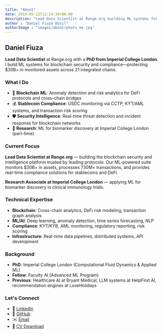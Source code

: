 ```yaml
---
title: "About"
date: 2019-05-12T12:14:34+06:00
description: "Lead Data Scientist at Range.org building ML systems for blockchain security and stablecoin compliance."
author : "Daniel Fiuza Dosil"
authorImage : "images/about/photo_me.jpg"
---
```


## Daniel Fiuza

**Lead Data Scientist** at Range.org with a **PhD from Imperial College London**. I build ML systems for blockchain security and compliance—protecting $30B+ in monitored assets across 21 integrated chains.

### What I Do

- 🔗 **Blockchain ML**: Anomaly detection and risk analytics for DeFi protocols and cross-chain bridges
- 💰 **Stablecoin Compliance**: USDC monitoring via CCTP, KYT/AML systems, and transaction risk scoring
- 🛡️ **Security Intelligence**: Real-time threat detection and incident response for blockchain networks
- 🔬 **Research**: ML for biomarker discovery at Imperial College London (part-time)

### Current Focus

**Lead Data Scientist at Range.org** — building the blockchain security and intelligence platform trusted by leading protocols. Our ML-powered suite monitors $30B+ in assets, processes 730M+ transactions, and provides real-time compliance solutions for stablecoins and DeFi.

**Research Associate at Imperial College London** — applying ML for biomarker discovery in clinical immunology trials.

### Technical Expertise

- **Blockchain**: Cross-chain analytics, DeFi risk modeling, transaction graph analysis
- **ML/AI**: Deep learning, anomaly detection, time series forecasting, NLP
- **Compliance**: KYT/KYB, AML monitoring, regulatory reporting, risk scoring
- **Infrastructure**: Real-time data pipelines, distributed systems, API development

### Background

- **PhD**: Imperial College London (Computational Fluid Dynamics & Applied ML)
- **Fellow**: Faculty AI (Advanced ML Program)
- **Previous**: Healthcare AI at Bryant Medical, LLM systems at HelpFirst AI, recommendation engines at LoveHolidays

### Let's Connect

- 💼 [LinkedIn](https://www.linkedin.com/in/daniel-fiuza-dosil/)
- 🐙 [GitHub](https://github.com/Daniel-FD)
- ✉️ [Email](mailto:dafiuzadosil@gmail.com)
- 📄 [CV Download](https://github.com/Daniel-FD/Daniel-FD.github.io/raw/main/static/cv/CV_Daniel-Fiuza-Dosil.pdf)

